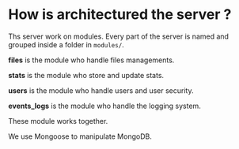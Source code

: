 # How is architectured the server ?

Ths server work on modules. Every part of the server is named and grouped inside a folder in 
`modules/`.

**files** is the module who handle files managements.

**stats** is the module who store and update stats.

**users** is the module who handle users and user security.

**events_logs** is the module who handle the logging system.

These module works together.

We use Mongoose to manipulate MongoDB.